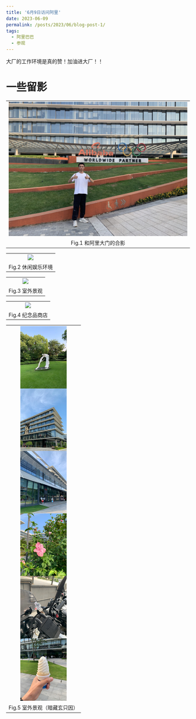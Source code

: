 ```yaml
---
title: '6月9日访问阿里'
date: 2023-06-09
permalink: /posts/2023/06/blog-post-1/
tags:
  - 阿里巴巴
  - 参观
---
```

大厂的工作环境是真的赞！加油进大厂！！

一些留影
======

<table width="100%" border="0" cellspacing="0" cellpadding="0">
  <tr>
    <td align="center"><img src="/images/ali-1.JPG"/> </td>
  </tr>
  <tr>
    <td align="center">Fig.1 和阿里大门的合影</td>
  </tr>
</table>

<table width="100%" border="0" cellspacing="0" cellpadding="0">
  <tr>
    <td align="center"><img src="/images/ali-2.JPG"/> </td>
  </tr>
  <tr>
    <td align="center">Fig.2 休闲娱乐环境</td>
  </tr>
</table>
<table width="100%" border="0" cellspacing="0" cellpadding="0">
  <tr>
    <td align="center"><img src="/images/ali-3.JPG"/> </td>
  </tr>
  <tr>
    <td align="center">Fig.3 室外景观</td>
  </tr>
</table>

<table width="100%" border="0" cellspacing="0" cellpadding="0">
  <tr>
    <td align="center"><img src="/images/ali-4.JPG"/> </td>
  </tr>
  <tr>
    <td align="center">Fig.4 纪念品商店</td>
  </tr>
</table><table width="100%" border="0" cellspacing="0" cellpadding="0">
  <tr>
    <td align="center"><img src="/images/ali-5.JPG"/> </td>
  </tr>
  <tr>
    <td align="center">Fig.5 室外景观（暗藏玄只因）</td>
  </tr>
</table>
